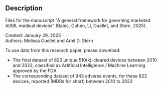 ## Description
Files for the manuscript "A general framework for governing marketed AI/ML medical devices" (Babic, Cohen, Li, Ouellet, and Stern, 2025).  
  
Created: January 29, 2025  
Authors: Melissa Ouellet and Ariel D. Stern  
  
To use data from this research paper, please download:  
- The final dataset of 823 unique 510(k)-cleared devices between 2010 and 2023, classified as Artificial Intelligence / Machine Learning approved by the FDA  
- The corresponding dataset of 943 adverse events, for these 823 devices, reported (MDRs for short) between 2010 to 2023   
